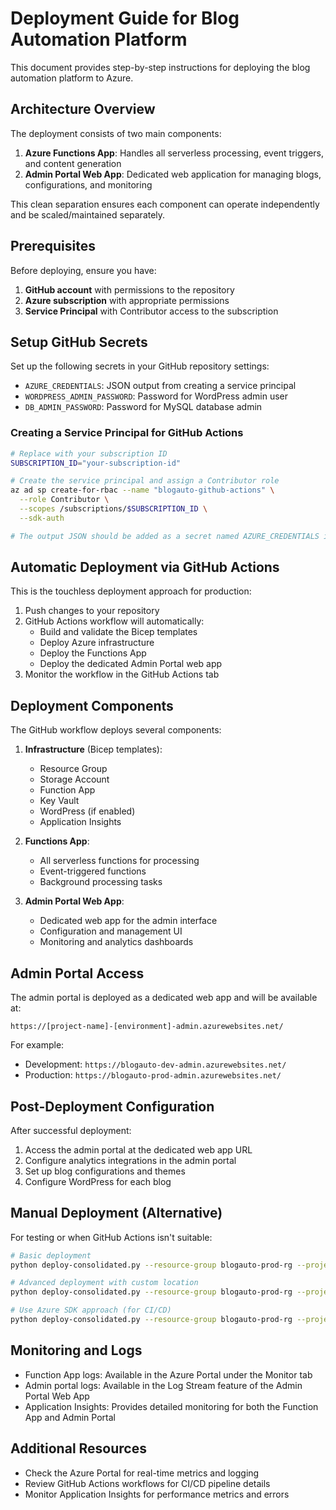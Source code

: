 # Deployment Guide for Blog Automation Platform

This document provides step-by-step instructions for deploying the blog automation platform to Azure.

## Architecture Overview

The deployment consists of two main components:
1. **Azure Functions App**: Handles all serverless processing, event triggers, and content generation
2. **Admin Portal Web App**: Dedicated web application for managing blogs, configurations, and monitoring

This clean separation ensures each component can operate independently and be scaled/maintained separately.

## Prerequisites

Before deploying, ensure you have:

1. **GitHub account** with permissions to the repository
2. **Azure subscription** with appropriate permissions
3. **Service Principal** with Contributor access to the subscription

## Setup GitHub Secrets

Set up the following secrets in your GitHub repository settings:

- `AZURE_CREDENTIALS`: JSON output from creating a service principal
- `WORDPRESS_ADMIN_PASSWORD`: Password for WordPress admin user
- `DB_ADMIN_PASSWORD`: Password for MySQL database admin

### Creating a Service Principal for GitHub Actions

```bash
# Replace with your subscription ID
SUBSCRIPTION_ID="your-subscription-id"

# Create the service principal and assign a Contributor role
az ad sp create-for-rbac --name "blogauto-github-actions" \
  --role Contributor \
  --scopes /subscriptions/$SUBSCRIPTION_ID \
  --sdk-auth

# The output JSON should be added as a secret named AZURE_CREDENTIALS in GitHub
```

## Automatic Deployment via GitHub Actions

This is the touchless deployment approach for production:

1. Push changes to your repository
2. GitHub Actions workflow will automatically:
   - Build and validate the Bicep templates
   - Deploy Azure infrastructure
   - Deploy the Functions App
   - Deploy the dedicated Admin Portal web app
3. Monitor the workflow in the GitHub Actions tab

## Deployment Components

The GitHub workflow deploys several components:

1. **Infrastructure** (Bicep templates):
   - Resource Group
   - Storage Account
   - Function App
   - Key Vault
   - WordPress (if enabled)
   - Application Insights

2. **Functions App**:
   - All serverless functions for processing
   - Event-triggered functions
   - Background processing tasks

3. **Admin Portal Web App**:
   - Dedicated web app for the admin interface
   - Configuration and management UI
   - Monitoring and analytics dashboards

## Admin Portal Access

The admin portal is deployed as a dedicated web app and will be available at:

```
https://[project-name]-[environment]-admin.azurewebsites.net/
```

For example:
- Development: `https://blogauto-dev-admin.azurewebsites.net/`
- Production: `https://blogauto-prod-admin.azurewebsites.net/`

## Post-Deployment Configuration

After successful deployment:

1. Access the admin portal at the dedicated web app URL
2. Configure analytics integrations in the admin portal
3. Set up blog configurations and themes
4. Configure WordPress for each blog

## Manual Deployment (Alternative)

For testing or when GitHub Actions isn't suitable:

```bash
# Basic deployment
python deploy-consolidated.py --resource-group blogauto-prod-rg --project-name blogauto --environment prod

# Advanced deployment with custom location
python deploy-consolidated.py --resource-group blogauto-prod-rg --project-name blogauto --environment prod --location westus

# Use Azure SDK approach (for CI/CD)
python deploy-consolidated.py --resource-group blogauto-prod-rg --project-name blogauto --environment prod --use-azure-sdk
```

## Monitoring and Logs

- Function App logs: Available in the Azure Portal under the Monitor tab
- Admin portal logs: Available in the Log Stream feature of the Admin Portal Web App
- Application Insights: Provides detailed monitoring for both the Function App and Admin Portal

## Additional Resources

- Check the Azure Portal for real-time metrics and logging
- Review GitHub Actions workflows for CI/CD pipeline details
- Monitor Application Insights for performance metrics and errors